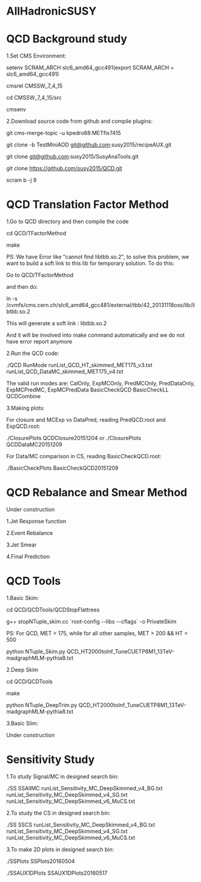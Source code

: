 # AllHadronicSUSY
# QCD Background study

1.Set CMS Environment:

setenv SCRAM_ARCH slc6_amd64_gcc491(export SCRAM_ARCH = slc6_amd64_gcc491)

cmsrel CMSSW_7_4_15

cd CMSSW_7_4_15/src

cmsenv

2.Download source code from github and compile plugins:

git cms-merge-topic -u kpedro88:METfix7415

git clone -b TestMiniAOD git@github.com:susy2015/recipeAUX.git

git clone git@github.com:susy2015/SusyAnaTools.git

git clone https://github.com/susy2015/QCD.git

scram b -j 9

# QCD Translation Factor Method

1.Go to QCD directory and then compile the code

cd QCD/TFactorMethod

make

PS: We have Error like "cannot find libtbb.so.2", to solve this problem, we want to build a soft link to this lib for temporary solution. To do this:

Go to QCD/TFactorMethod

and then do:

ln -s /cvmfs/cms.cern.ch/slc6_amd64_gcc481/external/tbb/42_20131118oss/lib/libtbb.so.2

This will generate a soft link : libtbb.so.2

And it will be involved into make command automatically and we do not have error report anymore

2.Run the QCD code:

./QCD RunMode runList_QCD_HT_skimmed_MET175_v3.txt runList_QCD_DataMC_skimmed_MET175_v4.txt

The valid run modes are: CalOnly, ExpMCOnly, PredMCOnly, PredDataOnly, ExpMCPredMC, ExpMCPredData BasicCheckQCD BasicCheckLL QCDCombine

3.Making plots:

For closure and MCExp vs DataPred, reading PredQCD.root and ExpQCD.root:

./ClosurePlots QCDClosure20151204 or ./ClosurePlots QCDDataMC20151209

For Data/MC comparison in CS, reading BasicCheckQCD.root:

./BasicCheckPlots BasicCheckQCD20151209

# QCD Rebalance and Smear Method

Under construction

1.Jet Response function

2.Event Rebalance

3.Jet Smear

4.Final Prediction

# QCD Tools

1.Basic Skim:

cd QCD/QCDTools/QCDStopFlattrees

g++ stopNTuple_skim.cc \`root-config --libs --cflags\` -o PrivateSkim

PS: For QCD, MET > 175, while for all other samples, MET > 200 && HT > 500

python NTuple_Skim.py QCD_HT2000toInf_TuneCUETP8M1_13TeV-madgraphMLM-pythia8.txt

2.Deep Skim

cd QCD/QCDTools

make

python NTuple_DeepTrim.py QCD_HT2000toInf_TuneCUETP8M1_13TeV-madgraphMLM-pythia8.txt

3.Basic Slim:

Under construction

# Sensitivity Study
1.To study Signal/MC in designed search bin:

./SS SSAllMC runList_Sensitivity_MC_DeepSkimmed_v4_BG.txt runList_Sensitivity_MC_DeepSkimmed_v4_SG.txt runList_Sensitivity_MC_DeepSkimmed_v6_MuCS.txt

2.To study the CS in designed search bin:

./SS SSCS runList_Sensitivity_MC_DeepSkimmed_v4_BG.txt runList_Sensitivity_MC_DeepSkimmed_v4_SG.txt runList_Sensitivity_MC_DeepSkimmed_v6_MuCS.txt

3.To make 2D plots in designed search bin:

./SSPlots SSPlots20160504

./SSAUX1DPlots SSAUX1DPlots20160517
